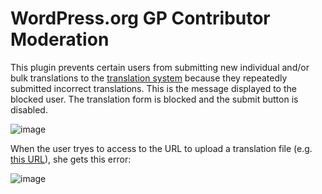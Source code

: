 # WordPress.org GP Contributor Moderation

This plugin prevents certain users from submitting new individual and/or bulk translations to the [translation system](https://translate.wordpress.org/) because they repeatedly submitted incorrect translations.
This is the message displayed to the blocked user. The translation form is blocked and the submit button is disabled.

![image](https://github.com/user-attachments/assets/e6667fd0-1bf2-4e4b-b8e4-2b8b389ca2a1)

When the user tryes to access to the URL to upload a translation file (e.g. [this URL](https://translate.wordpress.org/projects/wp-plugins/custom-registration-form-builder-with-submission-manager/stable/gl/default/import-translations/)), she gets this error:

![image](https://github.com/user-attachments/assets/505ebf3a-5907-4fb0-8046-fcc7fa07142c)
